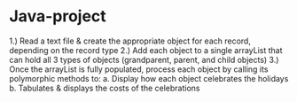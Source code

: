 # Java-project 

1.) Read a text file & create the appropriate object for each record, depending on the record type
2.) Add each object to a single arrayList that can hold all 3 types of objects (grandparent, parent,
and child objects)
3.) Once the arrayList is fully populated, process each object by calling its polymorphic methods to:
a. Display how each object celebrates the holidays
b. Tabulates & displays the costs of the celebrations 
